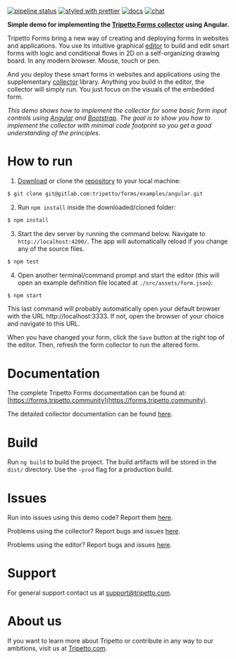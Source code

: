 [![pipeline status](https://gitlab.com/tripetto/forms/examples/angular/badges/master/pipeline.svg)](https://gitlab.com/tripetto/forms/examples/angular/commits/master)
[![styled with prettier](https://img.shields.io/badge/styled_with-prettier-ff69b4.svg)](https://github.com/prettier/prettier)
[![docs](https://img.shields.io/badge/docs-website-blue.svg)](https://forms.tripetto.community/collector)
[![chat](https://img.shields.io/gitter/room/nwjs/nw.js.svg)](https://gitter.im/tripetto/forms)

**Simple demo for implementing the [Tripetto Forms collector](https://www.npmjs.com/package/@tripetto/forms-collector) using Angular.**

Tripetto Forms bring a new way of creating and deploying forms in websites and applications. You use its intuitive graphical [editor](https://www.npmjs.com/package/@tripetto/forms-editor) to build and edit smart forms with logic and conditional flows in 2D on a self-organizing drawing board. In any modern browser. Mouse, touch or pen.

And you deploy these smart forms in websites and applications using the supplementary [collector](https://www.npmjs.com/package/@tripetto/forms-collector) library. Anything you build in the editor, the collector will simply run. You just focus on the visuals of the embedded form.

*This demo shows how to implement the collector for some basic form input controls using [Angular](https://angular.io/) and [Bootstrap](http://getbootstrap.com/). The goal is to show you how to implement the collector with minimal code footprint so you get a good understanding of the principles.*

# How to run
1. [Download](https://gitlab.com/tripetto/forms/examples/angular/repository/master/archive.zip) or clone the [repository](https://gitlab.com/tripetto/forms/examples/angular) to your local machine:
```bash
$ git clone git@gitlab.com:tripetto/forms/examples/angular.git
```

2. Run `npm install` inside the downloaded/cloned folder:
```bash
$ npm install
```

3. Start the dev server by running the command below. Navigate to `http://localhost:4200/`. The app will automatically reload if you change any of the source files.
```bash
$ npm test
```

4. Open another terminal/command prompt and start the editor (this will open an example definition file located at `./src/assets/form.json`):
```bash
$ npm start
```

This last command will probably automatically open your default browser with the URL http://localhost:3333. If not, open the browser of your choice and navigate to this URL.

When you have changed your form, click the `Save` button at the right top of the editor. Then, refresh the form collector to run the altered form.

# Documentation
The complete Tripetto Forms documentation can be found at: [https://forms.tripetto.community](https://forms.tripetto.community).

The detailed collector documentation can be found [here](https://forms.tripetto.community/collector/).

# Build
Run `ng build` to build the project. The build artifacts will be stored in the `dist/` directory. Use the `-prod` flag for a production build.

# Issues
Run into issues using this demo code? Report them [here](https://gitlab.com/tripetto/forms/examples/angular/issues).

Problems using the collector? Report bugs and issues [here](https://gitlab.com/tripetto/forms/collector/issues).

Problems using the editor? Report bugs and issues [here](https://gitlab.com/tripetto/forms/editor/issues).

# Support
For general support contact us at support@tripetto.com.

# About us
If you want to learn more about Tripetto or contribute in any way to our ambitions, visit us at [Tripetto.com](https://tripetto.com/).
